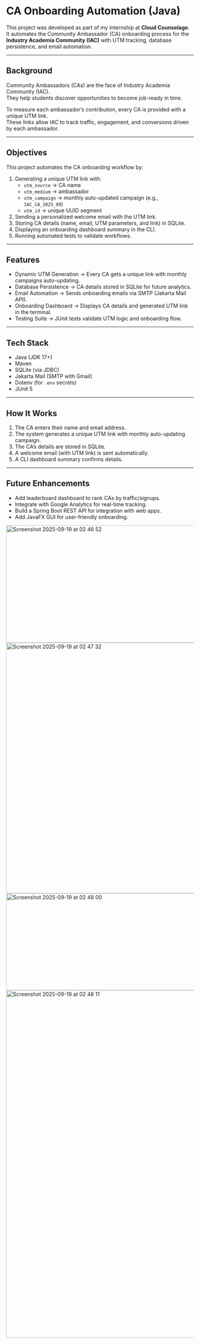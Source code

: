 # CA Onboarding Automation (Java)

This project was developed as part of my internship at **Cloud Counselage**.  
It automates the Community Ambassador (CA) onboarding process for the **Industry Academia Community (IAC)** with UTM tracking, database persistence, and email automation.

---

## Background
Community Ambassadors (CAs) are the face of Industry Academia Community (IAC).  
They help students discover opportunities to become job-ready in time.  

To measure each ambassador’s contribution, every CA is provided with a unique UTM link.  
These links allow IAC to track traffic, engagement, and conversions driven by each ambassador.

---

## Objectives
This project automates the CA onboarding workflow by:
1. Generating a unique UTM link with:
   - `utm_source` → CA name  
   - `utm_medium` → ambassador  
   - `utm_campaign` → monthly auto-updated campaign (e.g., `IAC_CA_2025_09`)  
   - `utm_id` → unique UUID segment  
2. Sending a personalized welcome email with the UTM link.  
3. Storing CA details (name, email, UTM parameters, and link) in SQLite.  
4. Displaying an onboarding dashboard summary in the CLI.  
5. Running automated tests to validate workflows.  

---

## Features
- Dynamic UTM Generation → Every CA gets a unique link with monthly campaigns auto-updating.  
- Database Persistence → CA details stored in SQLite for future analytics.  
- Email Automation → Sends onboarding emails via SMTP (Jakarta Mail API).  
- Onboarding Dashboard → Displays CA details and generated UTM link in the terminal.  
- Testing Suite → JUnit tests validate UTM logic and onboarding flow.  

---

## Tech Stack
- Java (JDK 17+)  
- Maven  
- SQLite (via JDBC)  
- Jakarta Mail (SMTP with Gmail)  
- Dotenv (for `.env` secrets)  
- JUnit 5  

---

## How It Works
1. The CA enters their name and email address.  
2. The system generates a unique UTM link with monthly auto-updating campaign.  
3. The CA’s details are stored in SQLite.  
4. A welcome email (with UTM link) is sent automatically.  
5. A CLI dashboard summary confirms details.  

---

## Future Enhancements

- Add leaderboard dashboard to rank CAs by traffic/signups.
- Integrate with Google Analytics for real-time tracking.
- Build a Spring Boot REST API for integration with web apps.
- Add JavaFX GUI for user-friendly onboarding.


<img width="1107" height="315" alt="Screenshot 2025-09-19 at 02 46 52" src="https://github.com/user-attachments/assets/152de7f8-295a-4467-a633-ccfd3e288971" />
<img width="1639" height="673" alt="Screenshot 2025-09-19 at 02 47 32" src="https://github.com/user-attachments/assets/ecd2a97c-95b1-4b2a-be07-29fbf8417d86" />
<img width="1023" height="260" alt="Screenshot 2025-09-19 at 02 48 00" src="https://github.com/user-attachments/assets/471fbdad-8f7e-4e65-abc8-bfe9210eae03" />
<img width="1659" height="933" alt="Screenshot 2025-09-19 at 02 48 11" src="https://github.com/user-attachments/assets/2f150f4f-ef4c-4ee2-b73f-7120bd7705c0" />


